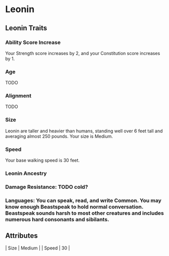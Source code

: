 # Leonin

## Leonin Traits

### Ability Score Increase 
Your Strength score increases by 2, and your Constitution score increases by 1.

### Age 
TODO

### Alignment 
TODO

### Size 
Leonin are taller and heavier than humans, standing well over 6 feet tall and averaging almost 250 pounds. Your size is Medium.

### Speed 
Your base walking speed is 30 feet.

### Leonin Ancestry


### Damage Resistance: TODO cold?

### Languages: You can speak, read, and write Common. You may know enough Beastspeak to hold normal conversation. Beastspeak sounds harsh to most other creatures and includes numerous hard consonants and sibilants.

## Attributes

| Size  | Medium  |
| Speed | 30      | 
